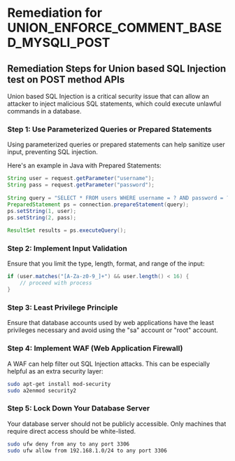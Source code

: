 # Remediation for UNION_ENFORCE_COMMENT_BASED_MYSQLI_POST

## Remediation Steps for Union based SQL Injection test on POST method APIs
Union based SQL Injection is a critical security issue that can allow an attacker to inject malicious SQL statements, which could execute unlawful commands in a database.

### Step 1: Use Parameterized Queries or Prepared Statements
Using parameterized queries or prepared statements can help sanitize user input, preventing SQL injection. 

Here's an example in Java with Prepared Statements:

```java
String user = request.getParameter("username");
String pass = request.getParameter("password");
 
String query = "SELECT * FROM users WHERE username = ? AND password = ?";
PreparedStatement ps = connection.prepareStatement(query);
ps.setString(1, user);
ps.setString(2, pass);
 
ResultSet results = ps.executeQuery();
```

### Step 2: Implement Input Validation
Ensure that you limit the type, length, format, and range of the input:

```java
if (user.matches("[A-Za-z0-9_]+") && user.length() < 16) {
    // proceed with process
}
```

### Step 3: Least Privilege Principle
Ensure that database accounts used by web applications have the least privileges necessary and avoid using the "sa" account or "root" account.


### Step 4: Implement WAF (Web Application Firewall)
A WAF can help filter out SQL Injection attacks. This can be especially helpful as an extra security layer:

```bash
sudo apt-get install mod-security
sudo a2enmod security2
```

### Step 5: Lock Down Your Database Server
Your database server should not be publicly accessible. Only machines that require direct access should be white-listed.

```bash
sudo ufw deny from any to any port 3306
sudo ufw allow from 192.168.1.0/24 to any port 3306
```